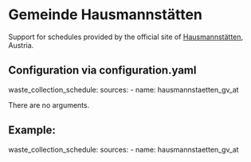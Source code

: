 # Gemeinde Hausmannstätten 

Support for schedules provided by the official site of [Hausmannstätten](https://hausmannstaetten.gv.at), Austria.

## Configuration via configuration.yaml

waste_collection_schedule:
    sources:
    - name: hausmannstaetten_gv_at

There are no arguments.

## Example:

waste_collection_schedule:
    sources:
    - name: hausmannstaetten_gv_at




